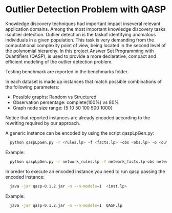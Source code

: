 # Outlier Detection Problem with QASP
Knowledge discovery techniques had important impact inseveral relevant application domains. Among the most important knowledge discovery tasks isoutlier detection. Outlier detection is the taskof identifying anomalous individuals in a given population. This task is very demanding from the computational complexity point of view, being located in the second level of the polynomial hierarchy. In this project Answer Set Programming with Quantifiers (QASP), is used to provide a more declarative, compact and efficient modeling of the outlier detection problem. 

Testing benchmark are reported in the benchmarks folder.

In each dataset is made up instances that match possible combinations of the following parameters:
  * Possible graphs: Random vs Structured
  * Observation persentage: complete(100%) vs 80%
  * Graph node size range: {5 10 50 100 500 1000} 

Notice that reported instances are already encoded according to the rewriting required by our approach.



A generic instance can be encoded by using the script qaspLpGen.py:
```bash
  python qaspLpGen.py -r <rules.lp> -f <facts.lp> -obs <obs.lp> -o <outputFile.lp>
```
Example:
```bash
  python qaspLpGen.py -r network_rules.lp -f network_facts.lp-obs network_obs.lp -o QASP.lp
```
In oreder to execute an encoded instance you need to run qasp passing the encoded instance:
```bash
  java -jar qasp-0.1.2.jar -m --n-models=1  <inst.lp>
```
Example:
```bash
  java -jar qasp-0.1.2.jar -m --n-models=1  QASP.lp
```
